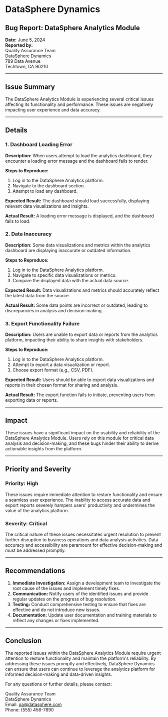 # DataSphere Dynamics

## Bug Report: DataSphere Analytics Module

**Date:** June 5, 2024  
**Reported by:**  
Quality Assurance Team  
DataSphere Dynamics  
789 Data Avenue  
Techtown, CA 90210

---

## Issue Summary

The DataSphere Analytics Module is experiencing several critical issues affecting its functionality and performance. These issues are negatively impacting user experience and data accuracy.

---

## Details

### 1. Dashboard Loading Error

**Description:** When users attempt to load the analytics dashboard, they encounter a loading error message and the dashboard fails to render.

**Steps to Reproduce:**
1. Log in to the DataSphere Analytics platform.
2. Navigate to the dashboard section.
3. Attempt to load any dashboard.

**Expected Result:** The dashboard should load successfully, displaying relevant data visualizations and insights.

**Actual Result:** A loading error message is displayed, and the dashboard fails to load.

### 2. Data Inaccuracy

**Description:** Some data visualizations and metrics within the analytics dashboard are displaying inaccurate or outdated information.

**Steps to Reproduce:**
1. Log in to the DataSphere Analytics platform.
2. Navigate to specific data visualizations or metrics.
3. Compare the displayed data with the actual data source.

**Expected Result:** Data visualizations and metrics should accurately reflect the latest data from the source.

**Actual Result:** Some data points are incorrect or outdated, leading to discrepancies in analysis and decision-making.

### 3. Export Functionality Failure

**Description:** Users are unable to export data or reports from the analytics platform, impacting their ability to share insights with stakeholders.

**Steps to Reproduce:**
1. Log in to the DataSphere Analytics platform.
2. Attempt to export a data visualization or report.
3. Choose export format (e.g., CSV, PDF).

**Expected Result:** Users should be able to export data visualizations and reports in their chosen format for sharing and analysis.

**Actual Result:** The export function fails to initiate, preventing users from exporting data or reports.

---

## Impact

These issues have a significant impact on the usability and reliability of the DataSphere Analytics Module. Users rely on this module for critical data analysis and decision-making, and these bugs hinder their ability to derive actionable insights from the platform.

---

## Priority and Severity

### Priority: High

These issues require immediate attention to restore functionality and ensure a seamless user experience. The inability to access accurate data and export reports severely hampers users' productivity and undermines the value of the analytics platform.

### Severity: Critical

The critical nature of these issues necessitates urgent resolution to prevent further disruption to business operations and data analysis activities. Data accuracy and accessibility are paramount for effective decision-making and must be addressed promptly.

---

## Recommendations

1. **Immediate Investigation:** Assign a development team to investigate the root cause of the issues and implement timely fixes.
2. **Communication:** Notify users of the identified issues and provide regular updates on the progress of bug resolution.
3. **Testing:** Conduct comprehensive testing to ensure that fixes are effective and do not introduce new issues.
4. **Documentation:** Update user documentation and training materials to reflect any changes or fixes implemented.

---

## Conclusion

The reported issues within the DataSphere Analytics Module require urgent attention to restore functionality and maintain the platform's reliability. By addressing these issues promptly and effectively, DataSphere Dynamics can ensure that users can continue to leverage the analytics platform for informed decision-making and data-driven insights.

For any questions or further details, please contact:

Quality Assurance Team  
DataSphere Dynamics  
Email: qa@datasphere.com  
Phone: (555) 456-7890
